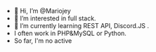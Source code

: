 - 👋 Hi, I’m @Mariojey
- 👀 I’m interested in full stack.
- 🌱 I’m currently learning REST API, Discord.JS .
- I often work in PHP&MySQL or Python.
- So far, I'm no active

<!---
Mariojey/Mariojey is a ✨ special ✨ repository because its `README.md` (this file) appears on your GitHub profile.
You can click the Preview link to take a look at your changes.
--->

